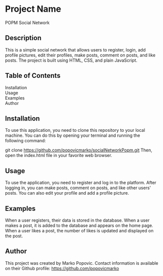 # Project Name
POPM Social Network

## Description
This is a simple social network that allows users to register, login, add profile pictures, edit their profiles, make posts, comment on posts, and like posts. The project is built using HTML, CSS, and plain JavaScript.

## Table of Contents <br />
Installation <br />
Usage <br />
Examples <br />
Author

## Installation
To use this application, you need to clone this repository to your local machine. You can do this by opening your terminal and running the following command:

git clone https://github.com/popovicmarko/socialNetworkPopm.git
Then, open the index.html file in your favorite web browser.

## Usage
To use the application, you need to register and log in to the platform. After logging in, you can make posts, comment on posts, and like other users' posts. You can also edit your profile and add a profile picture.

## Examples
When a user registers, their data is stored in the database.
When a user makes a post, it is added to the database and appears on the home page.
When a user likes a post, the number of likes is updated and displayed on the post.
## Author
This project was created by Marko Popovic. Contact information is available on their Github profile: https://github.com/popovicmarko
